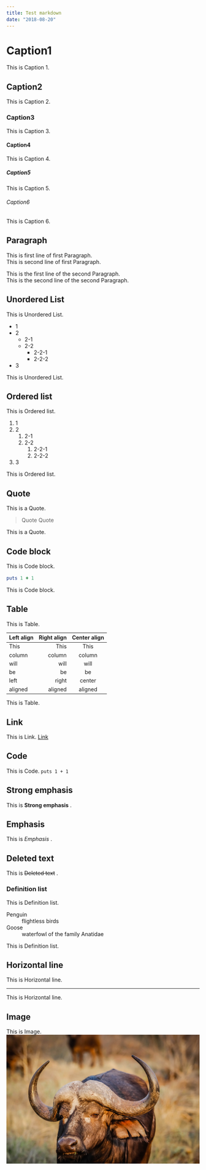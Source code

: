 ```yaml
---
title: Test markdown
date: "2018-08-20"
---
```


# Caption1

This is Caption 1.

## Caption2

This is Caption 2.

### Caption3

This is Caption 3.

#### Caption4

This is Caption 4.

##### Caption5

This is Caption 5.

###### Caption6

This is Caption 6.

## Paragraph

This is first line of first Paragraph.  
This is second line of first Paragraph.

This is the first line of the second Paragraph.  
This is the second line of the second Paragraph.

## Unordered List

This is Unordered List.

- 1
- 2
    - 2-1
    - 2-2
        - 2-2-1
        - 2-2-2
- 3

This is Unordered List.

## Ordered list

This is Ordered list.

1. 1
1. 2
    1. 2-1
    1. 2-2
        1. 2-2-1
        1. 2-2-2
1. 3

This is Ordered list.

## Quote

This is a Quote.

> Quote
> Quote

This is a Quote.

## Code block

This is Code block.

```ruby
puts 1 + 1
```

This is Code block.

## Table

This is Table.

| Left align | Right align | Center align |
|:-----------|------------:|:------------:|
| This       |        This |     This     |
| column     |      column |    column    |
| will       |        will |     will     |
| be         |          be |      be      |
| left       |       right |    center    |
| aligned    |     aligned |   aligned    |

This is Table.

## Link

This is Link. [Link](http://example.com)

## Code

This is Code. `puts 1 + 1`

## Strong emphasis

This is **Strong emphasis** .

## Emphasis

This is *Emphasis* .

## Deleted text

This is ~~Deleted text~~ .

### Definition list

This is Definition list.

<dl>
  <dt>Penguin</dt>
  <dd>flightless birds</dd>
  <dt>Goose</dt>
  <dd>waterfowl of the family Anatidae</dd>
</dl>

This is Definition list.

## Horizontal line

This is Horizontal line.

---

This is Horizontal line.

## Image

This is Image. ![Bull](./bull.jpg)
